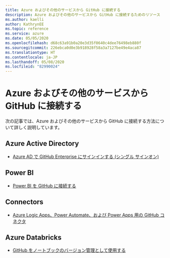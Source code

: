 ```yaml
---
title: Azure およびその他のサービスから GitHub に接続する
description: Azure およびその他のサービスから GitHub に接続するためのリソース
ms.author: kaelli
author: KathrynEE
ms.topic: reference
ms.service: azure
ms.date: 05/05/2020
ms.openlocfilehash: d68c63a91b0a20e3d35f0640c4dee76498eb880f
ms.sourcegitcommit: 226ebca0d0e3b918928f58a3a7127be49e4aca87
ms.translationtype: HT
ms.contentlocale: ja-JP
ms.lasthandoff: 05/08/2020
ms.locfileid: "82990024"
---
```

# <a name="connect-to-github-from-azure-and-other-services"></a>Azure およびその他のサービスから GitHub に接続する

次の記事では、Azure およびその他のサービスから GitHub に接続する方法について詳しく説明しています。  

## <a name="azure-active-directory"></a>Azure Active Directory 

- [Azure AD で GitHub Enterprise にサインインする (シングル サインオン)](https://docs.microsoft.com/azure/active-directory/saas-apps/github-tutorial)   

## <a name="power-bi"></a>Power BI

- [Power BI を GitHub に接続する](https://docs.microsoft.com/power-bi/service-connect-to-github)   
## <a name="connectors"></a>Connectors

- [Azure Logic Apps、Power Automate、および Power Apps 用の GitHub コネクタ](https://docs.microsoft.com/connectors/github/)   

## <a name="azure-databricks"></a>Azure Databricks

- [GitHub をノートブックのバージョン管理として使用する](https://docs.microsoft.com/azure/databricks/notebooks/github-version-control) 